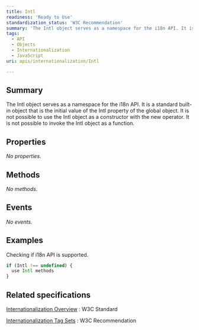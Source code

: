 ```yaml
---
title: Intl
readiness: 'Ready to Use'
standardization_status: 'W3C Recommendation'
summary: 'The Intl object serves as a namespace for the i18n API. It is a standard built-in object that is the initial value of the Intl property of the global object. It is not possible to use the Intl object as a constructor with the new operator. It is not possible to invoke the Intl object as a function.'
tags:
  - API
  - Objects
  - Internationalization
  - JavaScript
uri: apis/internationalization/Intl

---
```

## Summary

The Intl object serves as a namespace for the i18n API. It is a standard built-in object that is the initial value of the Intl property of the global object. It is not possible to use the Intl object as a constructor with the new operator. It is not possible to invoke the Intl object as a function.

## Properties

*No properties.*

## Methods

*No methods.*

## Events

*No events.*

## Examples

Checking if i18n API is supported.

``` js
if (Intl !== undefined) {
  use Intl methods
}
```

## Related specifications

[Internationalization Overview](http://www.w3.org/standards/webdesign/i18n)
:   W3C Standard

[Internationalization Tag Sets](http://www.w3.org/TR/its20/)
:   W3C Recommendation

